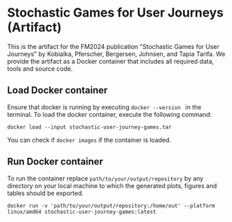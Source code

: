# Stochastic Games for User Journeys (Artifact)
This is the artifact for the FM2024 publication "Stochastic Games for User Journeys" by Kobialka, Pferscher, Bergersen, Johnsen, and Tapia Tarifa. We provide the artifact as a Docker container that includes all required data, tools and source code. 

## Load Docker container
Ensure that docker is running by executing ```docker --version ``` in the terminal. 
To load the docker container, execute the following command:
```
docker load --input stochastic-user-journey-games.tar  
```
You can check if ```docker images``` if the container is loaded.

## Run Docker container
To run the container replace ```path/to/your/output/repository``` by any directory on your local machine to which the generated plots, figures and tables should be exported. 

```
docker run -v 'path/to/your/output/repository:/home/out' --platform linux/amd64 stochastic-user-journey-games:latest
```
